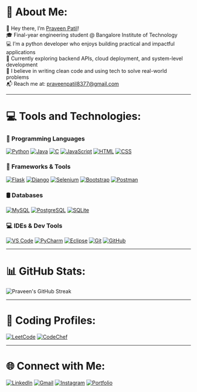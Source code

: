 # 💫 About Me:

👋 Hey there, I’m [Praveen Patil](https://praveenpatil.vercel.app/)!  
🎓 Final-year engineering student @ Bangalore Institute of Technology  
💻 I’m a python developer who enjoys building practical and impactful applications  
🌱 Currently exploring backend APIs, cloud deployment, and system-level development  
🚀 I believe in writing clean code and using tech to solve real-world problems  
📬 Reach me at: praveenpatil8377@gmail.com

---
# 💻 Tools and Technologies:

### 🧠 Programming Languages  
[![Python](https://skillicons.dev/icons?i=py)](https://www.python.org/)
[![Java](https://skillicons.dev/icons?i=java)](https://www.oracle.com/java/)
[![C](https://skillicons.dev/icons?i=c)](https://en.wikipedia.org/wiki/C_(programming_language))
[![JavaScript](https://skillicons.dev/icons?i=js)](https://developer.mozilla.org/en-US/docs/Web/JavaScript)
[![HTML](https://skillicons.dev/icons?i=html)](https://developer.mozilla.org/en-US/docs/Web/HTML)
[![CSS](https://skillicons.dev/icons?i=css)](https://developer.mozilla.org/en-US/docs/Web/CSS)

### 🧰 Frameworks & Tools  
[![Flask](https://skillicons.dev/icons?i=flask)](https://flask.palletsprojects.com/)
[![Django](https://skillicons.dev/icons?i=django)](https://www.djangoproject.com/)
[![Selenium](https://skillicons.dev/icons?i=selenium)](https://www.selenium.dev/)
[![Bootstrap](https://skillicons.dev/icons?i=bootstrap)](https://getbootstrap.com/)
[![Postman](https://skillicons.dev/icons?i=postman)](https://www.postman.com/)

### 🛢️ Databases  
[![MySQL](https://skillicons.dev/icons?i=mysql)](https://www.mysql.com/)
[![PostgreSQL](https://skillicons.dev/icons?i=postgres)](https://www.postgresql.org/)
[![SQLite](https://skillicons.dev/icons?i=sqlite)](https://www.sqlite.org/)

### 💻 IDEs & Dev Tools  
[![VS Code](https://skillicons.dev/icons?i=vscode)](https://code.visualstudio.com/)
[![PyCharm](https://skillicons.dev/icons?i=pycharm)](https://www.jetbrains.com/pycharm/)
[![Eclipse](https://skillicons.dev/icons?i=eclipse)](https://www.eclipse.org/)
[![Git](https://skillicons.dev/icons?i=git)](https://git-scm.com/)
[![GitHub](https://skillicons.dev/icons?i=github)](https://github.com/)

---

# 📊 GitHub Stats:

![Praveen's GitHub Streak](https://streak-stats.demolab.com/?user=PraveenNPatil07&theme=radical&border_radius=5)

---

# 🚀 Coding Profiles:

[![LeetCode](https://img.shields.io/badge/LeetCode-FFA116?style=for-the-badge&logo=leetcode&logoColor=black)](https://leetcode.com/u/Praveen0_7/)
[![CodeChef](https://img.shields.io/badge/CodeChef-5B4638?style=for-the-badge&logo=codechef&logoColor=white)](https://www.codechef.com/users/praveenpatil07)

---

# 🌐 Connect with Me:

[![LinkedIn](https://img.shields.io/badge/LinkedIn-0A66C2?style=for-the-badge&logo=linkedin&logoColor=white)](https://linkedin.com/in/praveenpatil07)
[![Gmail](https://img.shields.io/badge/Gmail-D14836?style=for-the-badge&logo=gmail&logoColor=white)](mailto:praveenpatil8377@gmail.com)
[![Instagram](https://img.shields.io/badge/Instagram-E4405F?style=for-the-badge&logo=instagram&logoColor=white)](https://www.instagram.com/_praveen_patil_07_/)
[![Portfolio](https://img.shields.io/badge/Portfolio-000000?style=for-the-badge&logo=firefox&logoColor=white)](https://praveenpatil.vercel.app/)

